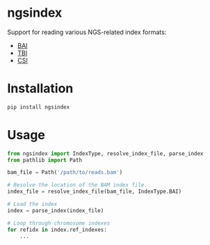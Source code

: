 # ngsindex

Support for reading various NGS-related index formats:

* [BAI](https://samtools.github.io/hts-specs/SAMv1.pdf)
* [TBI](https://samtools.github.io/hts-specs/tabix.pdf)
* [CSI](https://samtools.github.io/hts-specs/CSIv2.pdf)


# Installation

```bash
pip install ngsindex
```

# Usage

```python
from ngsindex import IndexType, resolve_index_file, parse_index
from pathlib import Path

bam_file = Path('/path/to/reads.bam')

# Resolve the location of the BAM index file.
index_file = resolve_index_file(bam_file, IndexType.BAI)

# Load the index
index = parse_index(index_file)

# Loop through chromosome indexes
for refidx in index.ref_indexes:
    ...
```
